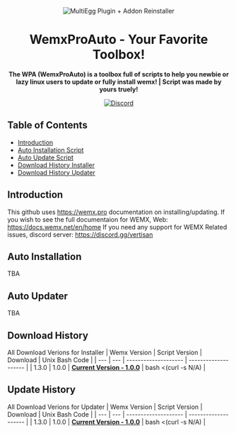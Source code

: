 <p align="center">
<img alt="MultiEgg Plugin + Addon Reinstaller"
    src="https://cdn.discordapp.com/icons/760945720470667294/1f6cf16d3e468242cacc1b539e6b4561.webp?size=256">
</p>

<h1 align="center">WemxProAuto - Your Favorite Toolbox! </h1>

<p align="center">
 <b>
      The WPA (WemxProAuto) is a toolbox full of scripts to help you newbie or lazy linux users to update or fully install wemx!
    </b>
    <b>
      | Script was made by yours truely!
  </b>
</p>

<p align="center">
    <a href="https://discord.gg/vertisan">
        <img alt="Discord" src="https://img.shields.io/discord/760945720470667294?color=7289DA&label=Discord&logo=discord&logoColor=7289DA">
    </a>
</p>

## Table of Contents 

*   [Introduction](#introduction)
*   [Auto Installation Script](#Auto-Installation)
*   [Auto Update Script](#Auto-Uodater])
*   [Download History Installer](#Download-History)
*   [Download History Updater](#Update-History)

## Introduction
This github uses https://wemx.pro documentation on installing/updating.
If you wish to see the full documentaion for WEMX, Web: https://docs.wemx.net/en/home
If you need any support for WEMX Related issues, discord server: https://discord.gg/vertisan

## Auto Installation

TBA

## Auto Updater

TBA

## Download History
All Download Verions for Installer
| Wemx Version | Script Version | Download | Unix Bash Code |
| --- | --- | -------------------- | -------------------- |
| 1.3.0 | 1.0.0 | **[Current Version - 1.0.0](N/A)** | bash <(curl -s N/A) |

## Update History
All Download Verions for Updater
| Wemx Version | Script Version | Download | Unix Bash Code |
| --- | --- | -------------------- | -------------------- |
| 1.3.0 | 1.0.0 | **[Current Version - 1.0.0](N/A)** | bash <(curl -s N/A) |

